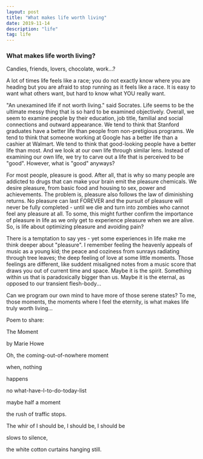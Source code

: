 ```yaml
---
layout: post
title: "What makes life worth living"
date: 2019-11-14
description: "life"    
tag: life
---
```


### What makes life worth living?

Candies, friends, lovers, chocolate, work...?

A lot of times life feels like a race; you do not exactly know where you are heading but you are afraid to stop running as it feels like a race. It is easy to want what others want, but hard to know what YOU really want.

"An unexamined life if not worth living." said Socrates. Life seems to be the ultimate messy thing that is so hard to be examined objectively. Overall, we seem to examine people by their education, job title, familial and social connections and outward appearance. We tend to think that Stanford graduates have a better life than people from non-pretigious programs. We tend to think that someone working at Google has a better life than a cashier at Walmart. We tend to think that good-looking people have a better life than most. And we look at our own life through similar lens. Instead of examining our own life, we try to carve out a life that is perceived to be "good". However, what is "good" anyways?

For most people, pleasure is good. After all, that is why so many people are addicted to drugs that can make your brain emit the pleasure chemicals. We desire pleasure, from basic food and housing to sex, power and achievements. The problem is, pleasure also follows the law of diminishing returns. No pleasure can last FOREVER and the pursuit of pleasure will never be fully completed - until we die and turn into zombies who cannot feel any pleasure at all. To some, this might further confirm the importance of pleasure in life as we only get to experience pleasure when we are alive. So, is life about optimizing pleasure and avoiding pain?

There is a temptation to say yes - yet some experiences in life make me think deeper about "pleasure". I remember feeling the heavenly appeals of music as a young kid; the peace and coziness from sunrays radiating through tree leaves; the deep feeling of love at some little moments. Those feelings are different, like suddent misaligned notes from a music score that draws you out of current time and space. Maybe it is the spirit. Something within us that is paradoxically bigger than us. Maybe it is the eternal, as opposed to our transient flesh-body...

Can we program our own mind to have more of those serene states? To me, those moments, the moments where I feel the eternity, is what makes life truly worth living...

Poem to share:

The Moment

by Marie Howe

Oh, the coming-out-of-nowhere moment

when, nothing

happens

no what-have-I-to-do-today-list

maybe half a moment

the rush of traffic stops.

The whir of I should be, I should be, I should be

slows to silence,

the white cotton curtains hanging still.



